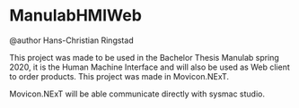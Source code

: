 # ManulabHMIWeb
@author Hans-Christian Ringstad

This project was made to be used in the Bachelor Thesis Manulab spring 2020, it is the Human Machine Interface and will also be used as Web client to order products. This project was made in Movicon.NExT. 

Movicon.NExT will be able communicate directly with sysmac studio.
